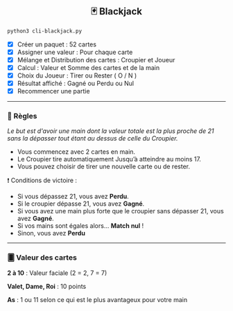 <div align="center">

## 🃏 Blackjack

</div>

```bash
python3 cli-blackjack.py
```

- [x] Créer un paquet : 52 cartes
- [x] Assigner une valeur : Pour chaque carte
- [x] Mélange et Distribution des cartes : Croupier et Joueur
- [x] Calcul : Valeur et Somme des cartes et de la main
- [x] Choix du Joueur : Tirer ou Rester ( O / N )
- [x] Résultat affiché : Gagné ou Perdu ou Nul
- [x] Recommencer une partie
 
---

### 📜 Règles 

*Le but est d'avoir une main dont la valeur totale est la plus proche de 21 sans la dépasser tout étant au dessus de celle du Croupier.*

- Vous commencez avec 2 cartes en main.
- Le Croupier tire automatiquement Jusqu’à atteindre au moins 17.
- Vous pouvez choisir de tirer une nouvelle carte ou de rester.

❗ Conditions de victoire :

- Si vous dépassez 21, vous avez **Perdu**.
- Si le croupier dépasse 21, vous avez **Gagné**.
- Si vous avez une main plus forte que le croupier sans dépasser 21, vous avez **Gagné**.
- Si vos mains sont égales alors... **Match nul** !
- Sinon, vous avez **Perdu**

---

### 🂠 Valeur des cartes

**2 à 10** : Valeur faciale (2 = 2, 7 = 7)

**Valet, Dame, Roi** : 10 points

**As** : 1 ou 11 selon ce qui est le plus avantageux pour votre main

